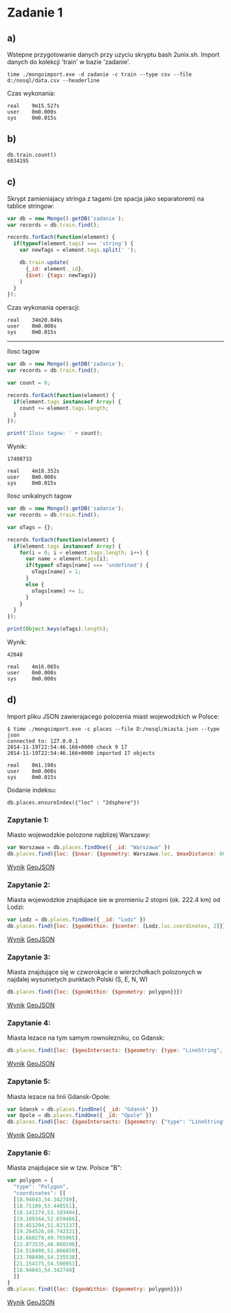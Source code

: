 # Zadanie 1

## a)
Wstepne przygotowanie danych przy uzyciu skryptu bash 2unix.sh. Import danych do kolekcji 'train' w bazie 'zadanie'.
```
time ./mongoimport.exe -d zadanie -c train --type csv --file d:/nosql/data.csv --headerline
```

Czas wykonania:

```
real    9m15.527s
user    0m0.000s
sys     0m0.015s
```

## b)

```
db.train.count()
6034195
```

## c)
Skrypt zamieniajacy stringa z tagami (ze spacja jako separatorem) na tablice stringow:
```javascript
var db = new Mongo().getDB('zadanie');
var records = db.train.find();

records.forEach(function(element) {
  if(typeof(element.tags) === 'string') {
    var newTags = element.tags.split(' ');

    db.train.update(
      {_id: element._id},
      {$set: {tags: newTags}}
    )
  }
});
```
Czas wykonania operacji:
```
real    34m20.849s
user    0m0.000s
sys     0m0.015s
```
---
Ilosc tagow
```javascript
var db = new Mongo().getDB('zadanie');
var records = db.train.find();

var count = 0;

records.forEach(function(element) {
  if(element.tags instanceof Array) {
    count += element.tags.length;
  }
});

print('Ilosc tagow: ' + count);
```
Wynik:
```
17408733

real    4m18.352s
user    0m0.000s
sys     0m0.015s
```

Ilosc unikalnych tagow
```javascript
var db = new Mongo().getDB('zadanie');
var records = db.train.find();

var oTags = {};

records.forEach(function(element) {
  if(element.tags instanceof Array) {
    for(i = 0; i < element.tags.length; i++) {
      var name = element.tags[i];
      if(typeof oTags[name] === 'undefined') {
        oTags[name] = 1;
      }
      else {
        oTags[name] += 1;
      }
    }
  }
});

print(Object.keys(oTags).length);
```
Wynik:
```
42048

real    4m16.065s
user    0m0.000s
sys     0m0.000s
```

## d)

Import pliku JSON zawierajacego polozenia miast wojewodzkich w Polsce:
```
$ time ./mongoimport.exe -c places --file D:/nosql/miasta.json --type json
connected to: 127.0.0.1
2014-11-19T22:54:46.166+0000 check 9 17
2014-11-19T22:54:46.166+0000 imported 17 objects

real    0m1.198s
user    0m0.000s
sys     0m0.015s
```

Dodanie indeksu:
```
db.places.ensureIndex({"loc" : "2dsphere"})
```

### Zapytanie 1:
Miasto wojewodzkie polozone najblizej Warszawy:
```javascript
var Warszawa = db.places.findOne({ _id: "Warszawa" })
db.places.find({loc: {$near: {$geometry: Warszawa.loc, $maxDistance: 600000}}}).skip(1).limit(1)
```
[Wynik](https://github.com/lekiert/nosql/blob/master/zapytania/z1.json)
[GeoJSON](https://github.com/lekiert/nosql/blob/master/zapytania/z1.geojson)

### Zapytanie 2:
Miasta wojewodzkie znajdujace sie w promieniu 2 stopni (ok. 222.4 km) od Lodzi:
```javascript
var Lodz = db.places.findOne({ _id: "Lodz" })
db.places.find({loc: {$geoWithin: {$center: [Lodz.loc.coordinates, 2]}}})
```
[Wynik](https://github.com/lekiert/nosql/blob/master/zapytania/z2.json)
[GeoJSON](https://github.com/lekiert/nosql/blob/master/zapytania/z2.geojson)

### Zapytanie 3:
Miasta znajdujące się w czworokącie o wierzchołkach polozonych w najdalej wysunietych punktach Polski (S, E, N, W)
```javascript
db.places.find({loc: {$geoWithin: {$geometry: polygon}}})
```
[Wynik](https://github.com/lekiert/nosql/blob/master/zapytania/z3.json)
[GeoJSON](https://github.com/lekiert/nosql/blob/master/zapytania/z3.geojson)

### Zapytanie 4:
Miasta lezace na tym samym rownolezniku, co Gdansk:
```javascript
db.places.find({loc: {$geoIntersects: {$geometry: {type: "LineString", coordinates: [[180,Gdansk.loc.coordinates[1]],[-180,Gdansk.loc.coordinates[1]]]}}}})
```
[Wynik](https://github.com/lekiert/nosql/blob/master/zapytania/z4.json)
[GeoJSON](https://github.com/lekiert/nosql/blob/master/zapytania/z4.geojson)

### Zapytanie 5:
Miasta lezace na linii Gdansk-Opole:
```javascript
var Gdansk = db.places.findOne({ _id: "Gdansk" })
var Opole = db.places.findOne({ _id: "Opole" })
db.places.find({loc: {$geoIntersects: {$geometry: {"type": "LineString", "coordinates": [Gdansk.loc.coordinates,Opole.loc.coordinates]}}}})
```
[Wynik](https://github.com/lekiert/nosql/blob/master/zapytania/z5.json)
[GeoJSON](https://github.com/lekiert/nosql/blob/master/zapytania/z5.geojson)

### Zapytanie 6:
Miasta znajdujace sie w tzw. Polsce "B":
```javascript
var polygon = {
  "type": "Polygon",
  "coordinates": [[
  [18.94043,54.342749],
  [18.71109,53.448551],
  [18.141174,53.103404],
  [19.109344,52.659466],
  [19.451294,51.821137],
  [19.264526,50.742321],
  [18.660278,49.765965],
  [22.873535,48.860198],
  [24.510498,51.066859],
  [23.708496,54.235538],
  [21.154175,54.500951],
  [18.94043,54.342749]
  ]]
}
db.places.find({loc: {$geoWithin: {$geometry: polygon}}})
```
[Wynik](https://github.com/lekiert/nosql/blob/master/zapytania/z6.json)
[GeoJSON](https://github.com/lekiert/nosql/blob/master/zapytania/z6.geojson)
